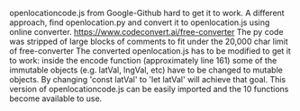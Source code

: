 openlocationcode.js from Google-Github hard to get it to work.
A different approach, find openlocation.py and convert it to openlocation.js using online converter. 
https://www.codeconvert.ai/free-converter
The py code was stripped of large blocks of comments to fit under the 20,000 char limit of free-converter 
The converted openlocation.js has to be modified to get it to work:
inside the encode function (approximately line 161)
some of the immutable objects (e.g. latVal, lngVal, etc) have to be changed to mutable objects.
By changing 'const latVal' to 'let latVal' will achieve that goal.
This version of openlocationcode.js can be easily imported and the 10 functions become available to use.
